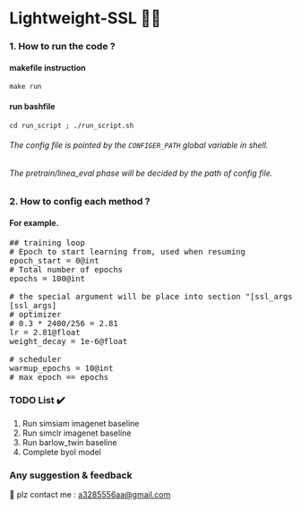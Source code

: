 # Lightweight-SSL 🚀🚀

### 1. How to run the code ?
#### makefile instruction
`make run`
#### run bashfile 
`cd run_script ; ./run_script.sh`
###### The config file is pointed by the `CONFIGER_PATH` global variable in shell.
###### The pretrain/linea_eval phase will be decided by the path of config file.

### 2. How to config each method ?
#### For example. 
<pre>
## training loop
# Epoch to start learning from, used when resuming
epoch_start = 0@int
# Total number of epochs
epochs = 100@int

# the special argument will be place into section "[ssl_args]"
[ssl_args]
# optimizer
# 0.3 * 2400/256 = 2.81
lr = 2.81@float
weight_decay = 1e-6@float

# scheduler
warmup_epochs = 10@int
# max_epoch == epochs
</pre>

### TODO List ✔️
1. Run simsiam imagenet baseline
2. Run simclr imagenet baseline
3. Run barlow_twin baseline
4. Complete byol model

### Any suggestion & feedback 
📧 plz contact me : a3285556aa@gmail.com